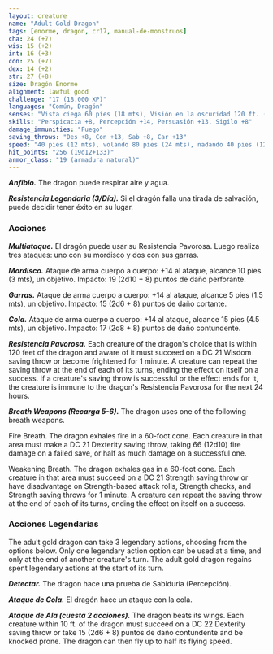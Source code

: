 ```yaml
---
layout: creature
name: "Adult Gold Dragon"
tags: [enorme, dragon, cr17, manual-de-monstruos]
cha: 24 (+7)
wis: 15 (+2)
int: 16 (+3)
con: 25 (+7)
dex: 14 (+2)
str: 27 (+8)
size: Dragón Enorme
alignment: lawful good
challenge: "17 (18,000 XP)"
languages: "Común, Dragón"
senses: "Vista ciega 60 pies (18 mts), Visión en la oscuridad 120 ft. (36 mts)"
skills: "Perspicacia +8, Percepción +14, Persuasión +13, Sigilo +8"
damage_immunities: "Fuego"
saving_throws: "Des +8, Con +13, Sab +8, Car +13"
speed: "40 pies (12 mts), volando 80 pies (24 mts), nadando 40 pies (12 mts)"
hit_points: "256 (19d12+133)"
armor_class: "19 (armadura natural)"
---
```


***Anfibio.*** The dragon puede respirar aire y agua.

***Resistencia Legendaria (3/Día).*** Si el dragón falla una tirada de salvación, puede decidir tener éxito en su lugar.

### Acciones

***Multiataque.*** El dragón puede usar su Resistencia Pavorosa. Luego realiza tres ataques: uno con su mordisco y dos con sus garras.

***Mordisco.*** Ataque de arma cuerpo a cuerpo: +14 al ataque, alcance 10 pies (3 mts), un objetivo. Impacto: 19 (2d10 + 8) puntos de daño perforante.

***Garras.*** Ataque de arma cuerpo a cuerpo: +14 al ataque, alcance 5 pies (1.5 mts), un objetivo. Impacto: 15 (2d6 + 8) puntos de daño cortante.

***Cola.*** Ataque de arma cuerpo a cuerpo: +14 al ataque, alcance 15 pies (4.5 mts), un objetivo. Impacto: 17 (2d8 + 8) puntos de daño contundente.

***Resistencia Pavorosa.*** Each creature of the dragon's choice that is within 120 feet of the dragon and aware of it must succeed on a DC 21 Wisdom saving throw or become frightened for 1 minute. A creature can repeat the saving throw at the end of each of its turns, ending the effect on itself on a success. If a creature's saving throw is successful or the effect ends for it, the creature is immune to the dragon's Resistencia Pavorosa for the next 24 hours.

***Breath Weapons (Recarga 5-6).*** The dragon uses one of the following breath weapons.

Fire Breath. The dragon exhales fire in a 60-foot cone. Each creature in that area must make a DC 21 Dexterity saving throw, taking 66 (12d10) fire damage on a failed save, or half as much damage on a successful one.

Weakening Breath. The dragon exhales gas in a 60-foot cone. Each creature in that area must succeed on a DC 21 Strength saving throw or have disadvantage on Strength-based attack rolls, Strength checks, and Strength saving throws for 1 minute. A creature can repeat the saving throw at the end of each of its turns, ending the effect on itself on a success.

### Acciones Legendarias

The adult gold dragon can take 3 legendary actions, choosing from the options below. Only one legendary action option can be used at a time, and only at the end of another creature's turn. The adult gold dragon regains spent legendary actions at the start of its turn.

***Detectar.*** The dragon hace una prueba de Sabiduría (Percepción).

***Ataque de Cola.*** El dragón hace un ataque con la cola.

***Ataque de Ala (cuesta 2 acciones).*** The dragon beats its wings. Each creature within 10 ft. of the dragon must succeed on a DC 22 Dexterity saving throw or take 15 (2d6 + 8) puntos de daño contundente and be knocked prone. The dragon can then fly up to half its flying speed.
